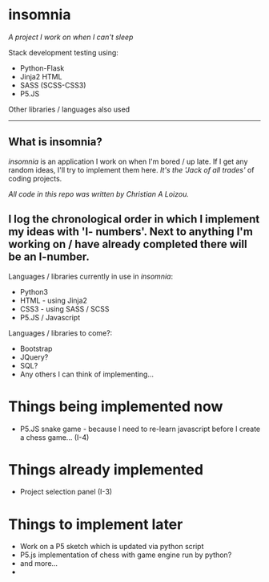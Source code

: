 # insomnia
*_A project I work on when I can't sleep_*


Stack development testing using:
* Python-Flask
* Jinja2 HTML
* SASS (SCSS-CSS3)
* P5.JS 

Other libraries / languages also used

---
## What is insomnia?
*_insomnia_* is an application I work on when I'm bored / up late. If I get any random ideas, I'll try to implement them here.
_It's the 'Jack of all trades'_ of coding projects. 

_All code in this repo was written by Christian A Loizou._

I log the chronological order in which I implement my ideas with 'I- numbers'. Next to anything I'm working on / have already completed there will be an I-number.
---
Languages / libraries currently in use in _*insomnia*_:
* Python3
* HTML - using Jinja2
* CSS3 - using SASS / SCSS
* P5.JS / Javascript

Languages / libraries to come?:
* Bootstrap
* JQuery?
* SQL?
* Any others I can think of implementing...


# Things being implemented now
* P5.JS snake game - because I need to re-learn javascript before I create a chess game... (I-4)


# Things already implemented
* Project selection panel (I-3)

# Things to implement later
* Work on a P5 sketch which is updated via python script
* P5.js implementation of chess with game engine run by python?
* and more...
* 